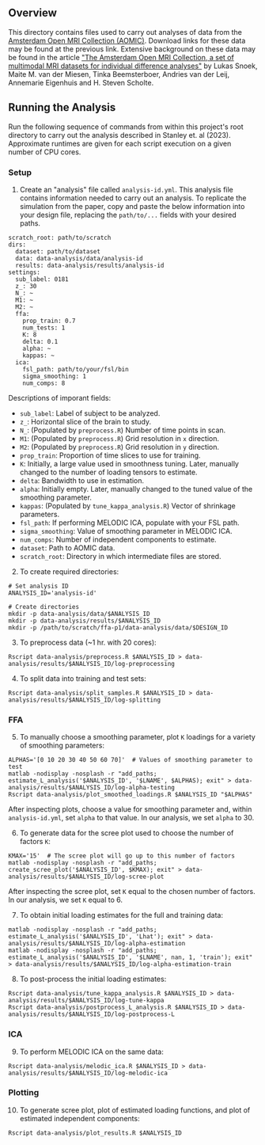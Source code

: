 ## Overview

This directory contains files used to carry out analyses of data from the [Amsterdam Open MRI Collection (AOMIC)](https://nilab-uva.github.io/AOMIC.github.io/). Download links for these data may be found at the previous link. Extensive background on these data may be found in the article ["The Amsterdam Open MRI Collection, a set of multimodal MRI datasets for individual difference analyses"](https://www.nature.com/articles/s41597-021-00870-6) by Lukas Snoek, Maite M. van der Miesen, Tinka Beemsterboer, Andries van der Leij, Annemarie Eigenhuis and H. Steven Scholte. 


## Running the Analysis

Run the following sequence of commands from within this project's root directory to carry out the analysis described in Stanley et. al (2023). Approximate runtimes are given for each script execution on a given number of CPU cores.

### Setup

1. Create an "analysis" file called `analysis-id.yml`. This analysis file contains information needed to carry out an analysis. To replicate the simulation from the paper, copy and paste the below information into your design file, replacing the `path/to/...` fields with your desired paths.

```
scratch_root: path/to/scratch
dirs:
  dataset: path/to/dataset
  data: data-analysis/data/analysis-id
  results: data-analysis/results/analysis-id
settings:
  sub_label: 0181
  z_: 30
  N_: ~
  M1: ~
  M2: ~
  ffa:
    prop_train: 0.7
    num_tests: 1
    K: 8
    delta: 0.1
    alpha: ~
    kappas: ~
  ica:
    fsl_path: path/to/your/fsl/bin
    sigma_smoothing: 1
    num_comps: 8
```

Descriptions of imporant fields: 

- `sub_label`: Label of subject to be analyzed.
- `z_`: Horizontal slice of the brain to study.
- `N_`: (Populated by `preprocess.R`) Number of time points in scan.
- `M1`: (Populated by `preprocess.R`) Grid resolution in `x` direction.
- `M2`: (Populated by `preprocess.R`) Grid resolution in `y` direction.
- `prop_train`: Proportion of time slices to use for training.
- `K`: Initially, a large value used in smoothness tuning. Later, manually changed to the number of loading tensors to estimate.
- `delta`: Bandwidth to use in estimation.
- `alpha`: Initially empty. Later, manually changed to the tuned value of the smoothing parameter.
- `kappas`: (Populated by `tune_kappa_analysis.R`) Vector of shrinkage parameters. 
- `fsl_path`: If performing MELODIC ICA, populate with your FSL path.
- `sigma_smoothing`: Value of smoothing parameter in MELODIC ICA.
- `num_comps`: Number of independent components to estimate.
- `dataset`: Path to AOMIC data.
- `scratch_root`: Directory in which intermediate files are stored. 

2. To create required directories:

```
# Set analysis ID
ANALYSIS_ID='analysis-id'

# Create directories
mkdir -p data-analysis/data/$ANALYSIS_ID
mkdir -p data-analysis/results/$ANALYSIS_ID
mkdir -p /path/to/scratch/ffa-p1/data-analysis/data/$DESIGN_ID
```

3. To preprocess data (~1 hr. with 20 cores):

```
Rscript data-analysis/preprocess.R $ANALYSIS_ID > data-analysis/results/$ANALYSIS_ID/log-preprocessing
```

4. To split data into training and test sets:

```
Rscript data-analysis/split_samples.R $ANALYSIS_ID > data-analysis/results/$ANALYSIS_ID/log-splitting
```

### FFA

5. To manually choose a smoothing parameter, plot `K` loadings for a variety of smoothing parameters:

```
ALPHAS='[0 10 20 30 40 50 60 70]'  # Values of smoothing parameter to test
matlab -nodisplay -nosplash -r "add_paths; estimate_L_analysis('$ANALYSIS_ID', '$LNAME', $ALPHAS); exit" > data-analysis/results/$ANALYSIS_ID/log-alpha-testing
Rscript data-analysis/plot_smoothed_loadings.R $ANALYSIS_ID "$ALPHAS"
```

After inspecting plots, choose a value for smoothing parameter and, within `analysis-id.yml`, set `alpha` to that value. In our analysis, we set `alpha` to 30.

6. To generate data for the scree plot used to choose the number of factors `K`:

```
KMAX='15'  # The scree plot will go up to this number of factors
matlab -nodisplay -nosplash -r "add_paths; create_scree_plot('$ANALYSIS_ID', $KMAX); exit" > data-analysis/results/$ANALYSIS_ID/log-scree-plot
```

After inspecting the scree plot, set `K` equal to the chosen number of factors. In our analysis, we set `K` equal to 6. 

7. To obtain initial loading estimates for the full and training data:

```
matlab -nodisplay -nosplash -r "add_paths; estimate_L_analysis('$ANALYSIS_ID', 'Lhat'); exit" > data-analysis/results/$ANALYSIS_ID/log-alpha-estimation
matlab -nodisplay -nosplash -r "add_paths; estimate_L_analysis('$ANALYSIS_ID', '$LNAME', nan, 1, 'train'); exit" > data-analysis/results/$ANALYSIS_ID/log-alpha-estimation-train
```

8. To post-process the initial loading estimates:

```
Rscript data-analysis/tune_kappa_analysis.R $ANALYSIS_ID > data-analysis/results/$ANALYSIS_ID/log-tune-kappa
Rscript data-analysis/postprocess_L_analysis.R $ANALYSIS_ID > data-analysis/results/$ANALYSIS_ID/log-postprocess-L
```

### ICA

9. To perform MELODIC ICA on the same data:

```
Rscript data-analysis/melodic_ica.R $ANALYSIS_ID > data-analysis/results/$ANALYSIS_ID/log-melodic-ica
```

### Plotting

10. To generate scree plot, plot of estimated loading functions, and plot of estimated independent components:

```
Rscript data-analysis/plot_results.R $ANALYSIS_ID
```




